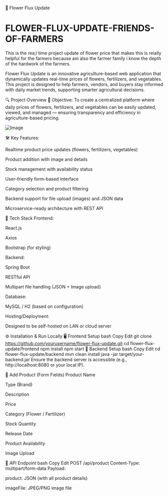 🌸 Flower Flux Update
# FLOWER-FLUX-UPDATE-FRIENDS-OF-FARMERS
This is the rea;l time project update of flower price that makes this is reially helpful for the farmers because am also the farmer family i know the depth of the hardwork of the farmers.

Flower Flux Update is an innovative agriculture-based web application that dynamically updates real-time prices of flowers, fertilizers, and vegetables. This project is designed to help farmers, vendors, and buyers stay informed with daily market trends, supporting smarter agricultural decisions.

🔍 Project Overview
🌿 Objective:
To create a centralized platform where daily prices of flowers, fertilizers, and vegetables can be easily updated, viewed, and managed — ensuring transparency and efficiency in agriculture-based pricing.

![Image](https://github.com/user-attachments/assets/664c9315-b840-4f6e-a479-7e6b1eea2a0b)

🛠️ Key Features:

Realtime product price updates (flowers, fertilizers, vegetables)

Product addition with image and details

Stock management with availability status

User-friendly form-based interface

Category selection and product filtering

Backend support for file upload (images) and JSON data

Microservice-ready architecture with REST API

🧰 Tech Stack
Frontend:

React.js

Axios

Bootstrap (for styling)

Backend:

Spring Boot

RESTful API

Multipart file handling (JSON + Image upload)

Database:

MySQL / H2 (based on configuration)

Hosting/Deployment:

Designed to be self-hosted on LAN or cloud server

⚙️ Installation & Run Locally
🖥️ Frontend Setup
bash
Copy
Edit
git clone https://github.com/yourusername/flower-flux-update.git
cd flower-flux-update/frontend
npm install
npm start
🚀 Backend Setup
bash
Copy
Edit
cd flower-flux-update/backend
mvn clean install
java -jar target/your-backend.jar
Ensure the backend server is accessible (e.g., http://localhost:8080 or your local IP).

🛒 Add Product (Form Fields)
Product Name

Type (Brand)

Description

Price

Category (Flower / Fertilizer)

Stock Quantity

Release Date

Product Availability

Image Upload

📁 API Endpoint
bash
Copy
Edit
POST /api/product
Content-Type: multipart/form-data
Payload:

product: JSON (with all product details)

imageFile: JPEG/PNG image file

